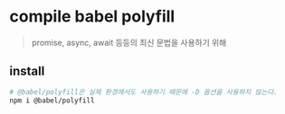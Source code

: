 # compile babel polyfill

> promise, async, await 등등의 최신 문법을 사용하기 위해

## install

```sh
# @babel/polyfill은 실제 환경에서도 사용하기 때문에 -D 옵션을 사용하지 않는다.
npm i @babel/polyfill
```
